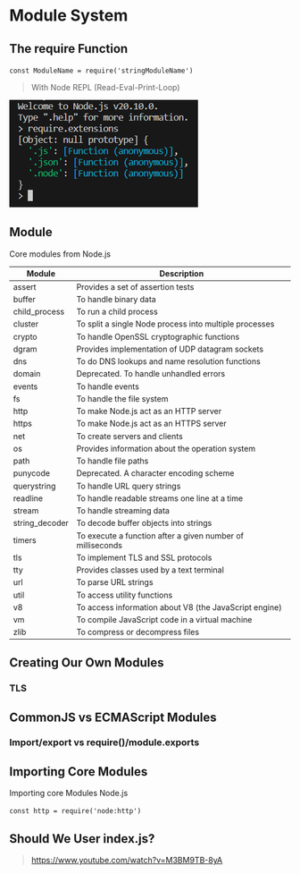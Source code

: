 # Module System

## The require Function

`const ModuleName = require('stringModuleName')`

> With Node REPL (Read-Eval-Print-Loop)

![require default](../images/requireREPL.png)

## Module

Core modules from Node.js

| Module          | Description                                                |
|-----------------|------------------------------------------------------------|
| assert          | Provides a set of assertion tests                           |
| buffer          | To handle binary data                                       |
| child_process   | To run a child process                                      |
| cluster         | To split a single Node process into multiple processes     |
| crypto          | To handle OpenSSL cryptographic functions                   |
| dgram           | Provides implementation of UDP datagram sockets            |
| dns             | To do DNS lookups and name resolution functions             |
| domain          | Deprecated. To handle unhandled errors                      |
| events          | To handle events                                           |
| fs              | To handle the file system                                   |
| http            | To make Node.js act as an HTTP server                        |
| https           | To make Node.js act as an HTTPS server                       |
| net             | To create servers and clients                               |
| os              | Provides information about the operation system             |
| path            | To handle file paths                                        |
| punycode        | Deprecated. A character encoding scheme                     |
| querystring     | To handle URL query strings                                  |
| readline        | To handle readable streams one line at a time               |
| stream          | To handle streaming data                                    |
| string_decoder  | To decode buffer objects into strings                       |
| timers          | To execute a function after a given number of milliseconds  |
| tls             | To implement TLS and SSL protocols                           |
| tty             | Provides classes used by a text terminal                     |
| url             | To parse URL strings                                        |
| util            | To access utility functions                                 |
| v8              | To access information about V8 (the JavaScript engine)      |
| vm              | To compile JavaScript code in a virtual machine              |
| zlib            | To compress or decompress files                              |

## Creating Our Own Modules

### TLS

## CommonJS vs ECMAScript Modules

### Import/export vs require()/module.exports

## Importing Core Modules

Importing core Modules Node.js

`const http = require('node:http')`

## Should We User index.js?

> https://www.youtube.com/watch?v=M3BM9TB-8yA

